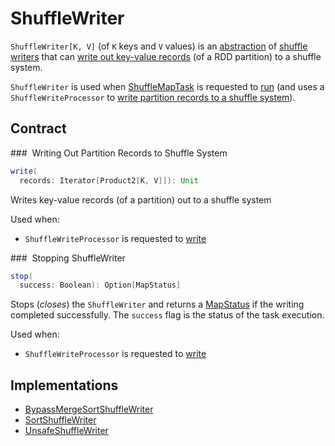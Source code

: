 # ShuffleWriter

`ShuffleWriter[K, V]` (of `K` keys and `V` values) is an [abstraction](#contract) of [shuffle writers](#implementations) that can [write out key-value records](#write) (of a RDD partition) to a shuffle system.

`ShuffleWriter` is used when [ShuffleMapTask](../scheduler/ShuffleMapTask.md) is requested to [run](../scheduler/ShuffleMapTask.md#runTask) (and uses a `ShuffleWriteProcessor` to [write partition records to a shuffle system](ShuffleWriteProcessor.md#write)).

## Contract

### <span id="write"> Writing Out Partition Records to Shuffle System

```scala
write(
  records: Iterator[Product2[K, V]]): Unit
```

Writes key-value records (of a partition) out to a shuffle system

Used when:

* `ShuffleWriteProcessor` is requested to [write](ShuffleWriteProcessor.md#write)

### <span id="stop"> Stopping ShuffleWriter

```scala
stop(
  success: Boolean): Option[MapStatus]
```

Stops (_closes_) the `ShuffleWriter` and returns a [MapStatus](../scheduler/MapStatus.md) if the writing completed successfully. The `success` flag is the status of the task execution.

Used when:

* `ShuffleWriteProcessor` is requested to [write](ShuffleWriteProcessor.md#write)

## Implementations

* [BypassMergeSortShuffleWriter](BypassMergeSortShuffleWriter.md)
* [SortShuffleWriter](SortShuffleWriter.md)
* [UnsafeShuffleWriter](UnsafeShuffleWriter.md)
